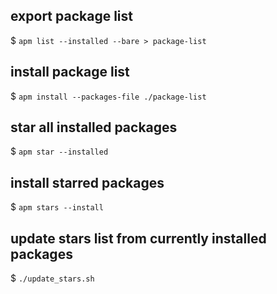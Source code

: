 ## export package list

$ `apm list --installed --bare > package-list`

## install package list

$ `apm install --packages-file ./package-list`


## star all installed packages

$ `apm star --installed`

## install starred packages

$ `apm stars --install`


## update stars list from currently installed packages

$ `./update_stars.sh`
